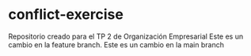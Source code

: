 # conflict-exercise
Repositorio creado para el TP 2 de Organización Empresarial
Este es un cambio en la feature branch.
Este es un cambio en la main branch